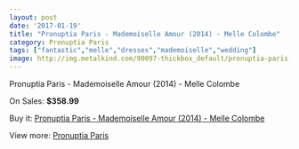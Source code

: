 ```yaml
---
layout: post
date: '2017-01-19'
title: "Pronuptia Paris - Mademoiselle Amour (2014) - Melle Colombe"
category: Pronuptia Paris
tags: ["fantastic","melle","dresses","mademoiselle","wedding"]
image: http://img.metalkind.com/90097-thickbox_default/pronuptia-paris-mademoiselle-amour-2014-melle-colombe.jpg
---
```

Pronuptia Paris - Mademoiselle Amour (2014) - Melle Colombe

On Sales: **$358.99**
<a href="https://www.metalkind.com/en/pronuptia-paris/21412-pronuptia-paris-mademoiselle-amour-2014-melle-colombe.html"><amp-img layout="responsive" width="600" height="600" src="//img.metalkind.com/90097-thickbox_default/pronuptia-paris-mademoiselle-amour-2014-melle-colombe.jpg" alt="Pronuptia Paris - Mademoiselle Amour (2014) - Melle Colombe 0" /></a>
<a href="https://www.metalkind.com/en/pronuptia-paris/21412-pronuptia-paris-mademoiselle-amour-2014-melle-colombe.html"><amp-img layout="responsive" width="600" height="600" src="//img.metalkind.com/90098-thickbox_default/pronuptia-paris-mademoiselle-amour-2014-melle-colombe.jpg" alt="Pronuptia Paris - Mademoiselle Amour (2014) - Melle Colombe 1" /></a>
<a href="https://www.metalkind.com/en/pronuptia-paris/21412-pronuptia-paris-mademoiselle-amour-2014-melle-colombe.html"><amp-img layout="responsive" width="600" height="600" src="//img.metalkind.com/90099-thickbox_default/pronuptia-paris-mademoiselle-amour-2014-melle-colombe.jpg" alt="Pronuptia Paris - Mademoiselle Amour (2014) - Melle Colombe 2" /></a>

Buy it: [Pronuptia Paris - Mademoiselle Amour (2014) - Melle Colombe](https://www.metalkind.com/en/pronuptia-paris/21412-pronuptia-paris-mademoiselle-amour-2014-melle-colombe.html "Pronuptia Paris - Mademoiselle Amour (2014) - Melle Colombe")

View more: [Pronuptia Paris](https://www.metalkind.com/en/104-pronuptia-paris "Pronuptia Paris")